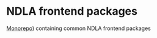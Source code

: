 # NDLA frontend packages

[Monorepo](https://github.com/babel/babel/blob/master/doc/design/monorepo.md)) containing common NDLA frontend packages
